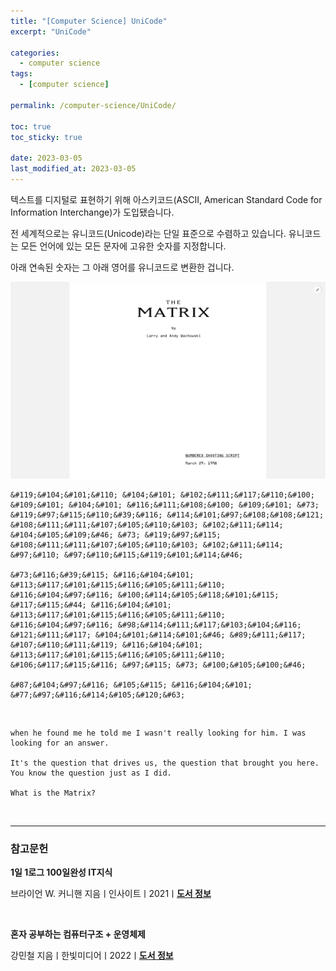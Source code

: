 ```yaml
---
title: "[Computer Science] UniCode"
excerpt: "UniCode"

categories:
  - computer science
tags:
  - [computer science]

permalink: /computer-science/UniCode/

toc: true
toc_sticky: true

date: 2023-03-05
last_modified_at: 2023-03-05
---
```


텍스트를 디지털로 표현하기 위해 아스키코드(ASCII, American Standard Code for Information Interchange)가 도입됐습니다.

전 세계적으로는 유니코드(Unicode)라는 단일 표준으로 수렴하고 있습니다. 유니코드는 모든 언어에 있는 모든 문자에 고유한 숫자를 지정합니다.

아래 연속된 숫자는 그 아래 영어를 유니코드로 변환한 겁니다.

![uniCode](/assets/images/posts_img/uniCode.jpg)

```
&#119;&#104;&#101;&#110; &#104;&#101; &#102;&#111;&#117;&#110;&#100; &#109;&#101; &#104;&#101; &#116;&#111;&#108;&#100; &#109;&#101; &#73; &#119;&#97;&#115;&#110;&#39;&#116; &#114;&#101;&#97;&#108;&#108;&#121; &#108;&#111;&#111;&#107;&#105;&#110;&#103; &#102;&#111;&#114; &#104;&#105;&#109;&#46; &#73; &#119;&#97;&#115; &#108;&#111;&#111;&#107;&#105;&#110;&#103; &#102;&#111;&#114; &#97;&#110; &#97;&#110;&#115;&#119;&#101;&#114;&#46;

&#73;&#116;&#39;&#115; &#116;&#104;&#101; &#113;&#117;&#101;&#115;&#116;&#105;&#111;&#110; &#116;&#104;&#97;&#116; &#100;&#114;&#105;&#118;&#101;&#115; &#117;&#115;&#44; &#116;&#104;&#101; &#113;&#117;&#101;&#115;&#116;&#105;&#111;&#110; &#116;&#104;&#97;&#116; &#98;&#114;&#111;&#117;&#103;&#104;&#116; &#121;&#111;&#117; &#104;&#101;&#114;&#101;&#46; &#89;&#111;&#117; &#107;&#110;&#111;&#119; &#116;&#104;&#101; &#113;&#117;&#101;&#115;&#116;&#105;&#111;&#110; &#106;&#117;&#115;&#116; &#97;&#115; &#73; &#100;&#105;&#100;&#46;

&#87;&#104;&#97;&#116; &#105;&#115; &#116;&#104;&#101; &#77;&#97;&#116;&#114;&#105;&#120;&#63;
```

<br>

```
when he found me he told me I wasn't really looking for him. I was looking for an answer.

It's the question that drives us, the question that brought you here. You know the question just as I did.

What is the Matrix?
```

<br>

---

### 참고문헌

**1일 1로그 100일완성 IT지식**

브라이언 W. 커니핸 지음ㅣ인사이트ㅣ2021ㅣ[**도서 정보**](https://product.kyobobook.co.kr/detail/S000001033125)

<br>

**혼자 공부하는 컴퓨터구조 + 운영체제**

강민철 지음ㅣ한빛미디어ㅣ2022ㅣ[**도서 정보**](https://product.kyobobook.co.kr/detail/S000061584886)
